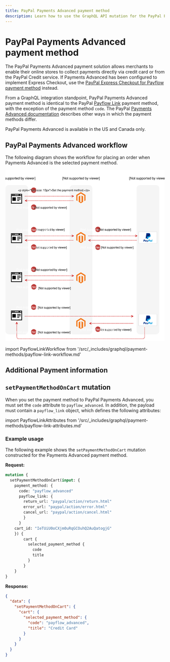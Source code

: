 ```yaml
---
title: PayPal Payments Advanced payment method
description: Learn how to use the GraphQL API mutation for the PayPal Payments Advanced payment solution.
---
```


# PayPal Payments Advanced payment method

The PayPal Payments Advanced payment solution allows merchants to enable their online stores to collect payments directly via credit card or from the PayPal Credit service. If Payments Advanced has been configured to implement Express Checkout, use the [PayPal Express Checkout for Payflow payment method](payflow-express.md) instead.

From a GraphQL integration standpoint, PayPal Payments Advanced payment method is identical to the PayPal [Payflow Link](payflow-link.md) payment method, with the exception of the payment method `code`. The PayPal [Payments Advanced documentation](https://developer.paypal.com/docs/classic/products/paypal-payments-advanced/) describes other ways in which the payment methods differ.

PayPal Payments Advanced is available in the US and Canada only.

## PayPal Payments Advanced workflow

The following diagram shows the workflow for placing an order when Payments Advanced is the selected payment method.

![PayPal Payments Advanced sequence diagram](../../_images/graphql/paypal-payflow-link.svg)

import PayflowLinkWorkflow from '/src/_includes/graphql/payment-methods/payflow-link-workflow.md'

<PayflowLinkWorkflow />

## Additional Payment information

## `setPaymentMethodOnCart` mutation

When you set the payment method to PayPal Payments Advanced, you must set the `code` attribute to `payflow_advanced`. In addition, the payload must contain a `payflow_link` object, which defines the following attributes:

import PayflowLinkAttributes from '/src/_includes/graphql/payment-methods/payflow-link-attributes.md'

<PayflowLinkAttributes />

### Example usage

The following example shows the `setPaymentMethodOnCart` mutation constructed for the Payments Advanced payment method.

**Request:**

```graphql
mutation {
  setPaymentMethodOnCart(input: {
    payment_method: {
      code: "payflow_advanced"
      payflow_link: {
        return_url: "paypal/action/return.html"
        error_url: "paypal/action/error.html"
        cancel_url: "paypal/action/cancel.html"
        }
      }
    cart_id: "IeTUiU0oCXjm0uRqGCOuhQ2AuQatogjG"
    }) {
        cart {
          selected_payment_method {
            code
            title
          }
        }
    }
}
```

**Response:**

```json
{
  "data": {
    "setPaymentMethodOnCart": {
      "cart": {
        "selected_payment_method": {
          "code": "payflow_advanced",
          "title": "Credit Card"
        }
      }
    }
  }
}
```
